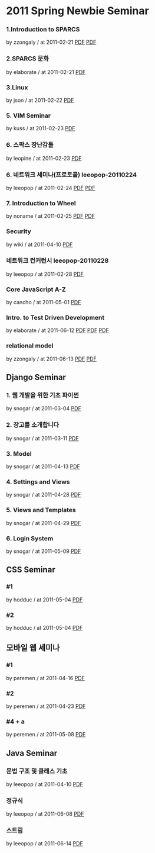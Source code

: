 # 2011 Spring Newbie Seminar

### 1.Introduction to SPARCS

by zzongaly / at 2011-02-21
[PDF](https://s3.ap-northeast-2.amazonaws.com/sparcs.home/seminars/zzongaly-20110221-1.pdf)
[PDF](https://s3.ap-northeast-2.amazonaws.com/sparcs.home/seminars/zzongaly-20110221-2.pptx)

### 2.SPARCS 문화

by elaborate / at 2011-02-21
[PDF](https://s3.ap-northeast-2.amazonaws.com/sparcs.home/seminars/elaborate-20110225-1.pptx)

### 3.Linux

by json / at 2011-02-22
[PDF](https://s3.ap-northeast-2.amazonaws.com/sparcs.home/seminars/json-20110223-1.pptx)

### 5. VIM Seminar

by kuss / at 2011-02-23
[PDF](https://s3.ap-northeast-2.amazonaws.com/sparcs.home/seminars/kuss-20110223-1.pptx)

### 6. 스팍스 장난감들

by leopine / at 2011-02-23
[PDF](https://s3.ap-northeast-2.amazonaws.com/sparcs.home/seminars/leopine-20110223-1.pptx)

### 6. 네트워크 세미나(프로토콜) leeopop-20110224

by leeopop / at 2011-02-24
[PDF](https://s3.ap-northeast-2.amazonaws.com/sparcs.home/seminars/leeopop-20110224-1.pptx)
[PDF](https://s3.ap-northeast-2.amazonaws.com/sparcs.home/seminars/leeopop-20110224-2.pdf)

### 7. Introduction to Wheel

by noname / at 2011-02-25
[PDF](https://s3.ap-northeast-2.amazonaws.com/sparcs.home/seminars/noname-20110226-1.pptx)
[PDF](https://s3.ap-northeast-2.amazonaws.com/sparcs.home/seminars/noname-20110226-2.pdf)

### Security

by wiki / at 2011-04-10
[PDF](https://s3.ap-northeast-2.amazonaws.com/sparcs.home/seminars/wiki-20110512-1.pptx)

### 네트워크 컨커런시 leeopop-20110228

by leeopop / at 2011-02-28
[PDF](https://s3.ap-northeast-2.amazonaws.com/sparcs.home/seminars/leeopop-20110711-1.pdf)

### Core JavaScript A-Z

by cancho / at 2011-05-01
[PDF](http://cheol.net/a/jstutor/index.html)

### Intro. to Test Driven Development

by elaborate / at 2011-06-12
[PDF](https://s3.ap-northeast-2.amazonaws.com/sparcs.home/seminars/elaborate-20110612_1-1.pptx)
[PDF](https://s3.ap-northeast-2.amazonaws.com/sparcs.home/seminars/elaborate-20110612_1-1_BowlingGame-Java.zip)
[PDF](https://s3.ap-northeast-2.amazonaws.com/sparcs.home/seminars/elaborate-20110612_1-1_gpa-django.tar)

### relational model

by zzongaly / at 2011-06-13
[PDF](https://s3.ap-northeast-2.amazonaws.com/sparcs.home/seminars/zzongaly-20110613.pptx)
[PDF](https://s3.ap-northeast-2.amazonaws.com/sparcs.home/seminars/zzongaly-20110613.pdf)

## Django Seminar

### 1. 웹 개발을 위한 기초 파이썬

by snogar / at 2011-03-04
[PDF](https://s3.ap-northeast-2.amazonaws.com/sparcs.home/seminars/snogar-20110304-1.pptx)

### 2. 장고를 소개합니다

by snogar / at 2011-03-11
[PDF](https://s3.ap-northeast-2.amazonaws.com/sparcs.home/seminars/snogar-20110311-1.pptx)

### 3. Model

by snogar / at 2011-04-13
[PDF](https://s3.ap-northeast-2.amazonaws.com/sparcs.home/seminars/snogar-20110413-1.pptx)

### 4. Settings and Views

by snogar / at 2011-04-28
[PDF](https://s3.ap-northeast-2.amazonaws.com/sparcs.home/seminars/snogar-20110428-1.pptx)

### 5. Views and Templates

by snogar / at 2011-04-29
[PDF](https://s3.ap-northeast-2.amazonaws.com/sparcs.home/seminars/snogar-20110429-1.pptx)

### 6. Login System

by snogar / at 2011-05-09
[PDF](https://s3.ap-northeast-2.amazonaws.com/sparcs.home/seminars/snogar-20110509-1.pptx)

## CSS Seminar

### \#1

by hodduc / at 2011-05-04
[PDF](https://s3.ap-northeast-2.amazonaws.com/sparcs.home/seminars/hodduc-20110504-1.pptx)

### \#2

by hodduc / at 2011-05-04
[PDF](https://s3.ap-northeast-2.amazonaws.com/sparcs.home/seminars/hodduc-20110504_1-1.pptx)

## 모바일 웹 세미나

### \#1

by peremen / at 2011-04-16
[PDF](https://s3.ap-northeast-2.amazonaws.com/sparcs.home/seminars/peremen-20110425-1.pptx)

### \#2

by peremen / at 2011-04-23
[PDF](https://s3.ap-northeast-2.amazonaws.com/sparcs.home/seminars/peremen-20110425_1-1.pptx)

### \#4 + a

by peremen / at 2011-05-08
[PDF](https://s3.ap-northeast-2.amazonaws.com/sparcs.home/seminars/peremen-20110508-1.pptx)

## Java Seminar

### 문법 구조 및 클래스 기초

by leeopop / at 2011-04-10
[PDF](https://s3.ap-northeast-2.amazonaws.com/sparcs.home/seminars/leeopop-20110410-1.pdf)

### 정규식

by leeopop / at 2011-06-08
[PDF](https://s3.ap-northeast-2.amazonaws.com/sparcs.home/seminars/leeopop-20110608-1.pdf)

### 스트림

by leeopop / at 2011-06-14
[PDF](https://s3.ap-northeast-2.amazonaws.com/sparcs.home/seminars/leeopop-20110614-1.pdf)

